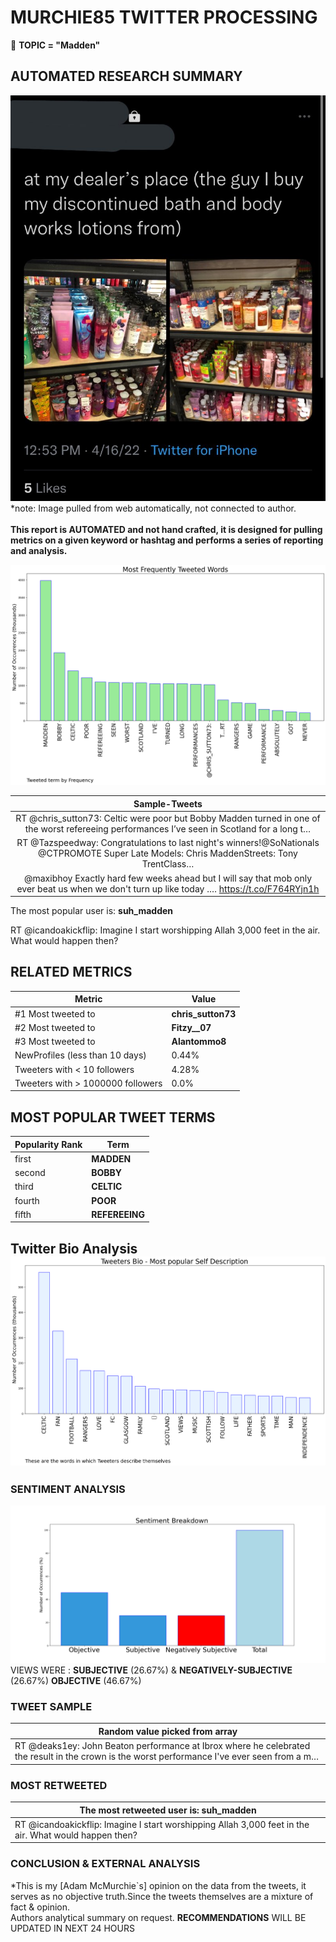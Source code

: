 # MURCHIE85 TWITTER PROCESSING 
&#x1F34E; **TOPIC = "Madden"**

## AUTOMATED RESEARCH SUMMARY

![image](assets/2022-04-17hashtagImage.png)*note: Image pulled from web automatically, not connected to author.
<br></br>
<b> This report is AUTOMATED and not hand crafted, it is designed for pulling metrics on a given keyword or hashtag and performs a series of reporting and analysis.</b>



![image](assets/2022-04-17TWEETS.png)



|                **Sample-Tweets**        |
| :-------------: |
| RT @chris_sutton73: Celtic were poor but Bobby Madden turned in one of the worst refereeing performances I’ve seen in Scotland for a long t… |
| RT @Tazspeedway: Congratulations to last night's winners!@SoNationals @CTPROMOTE Super Late Models: Chris MaddenStreets: Tony TrentClass… |
| @maxibhoy Exactly hard few weeks ahead but I will say that mob only ever beat us when we don't turn up like today .… https://t.co/F764RYjn1h |

The most popular user is: **suh_madden**
<div class="alert alert-block alert-danger"> RT @icandoakickflip: Imagine I start worshipping Allah 3,000 feet in the air. What would happen then?</div>

## RELATED METRICS<br>
| Metric | Value |
| ------------- | ------------- |
| #1 Most tweeted to  | **chris_sutton73** |
| #2 Most tweeted to  | **Fitzy__07** |
| #3 Most tweeted to  | **Alantommo8** |
| NewProfiles (less than 10 days) | 0.44%  |
| Tweeters with < 10 followers  | 4.28%|
| Tweeters with > 1000000 followers  | 0.0%  |



## MOST POPULAR TWEET TERMS 


| Popularity Rank  | Term |
| ------------- | ------------- |
| first  | **MADDEN**  |
| second  | **BOBBY**  |
| third  | **CELTIC** |
| fourth  | **POOR**  |
| fifth  | **REFEREEING**  |


## Twitter Bio Analysis![image](assets/2022-04-17BIO.png)
### SENTIMENT ANALYSIS
![image](assets/2022-04-17sentiment.png)
VIEWS WERE : **SUBJECTIVE**  (26.67%) & **NEGATIVELY-SUBJECTIVE** (26.67%) **OBJECTIVE** (46.67%)

### TWEET SAMPLE 
| Random value picked from array |
| ------------- |
|RT @deaks1ey: John Beaton performance at Ibrox where he celebrated the result in the crown is the worst performance I've ever seen from a m… |

### MOST RETWEETED 

| The most retweeted user is: **suh_madden**  |
| ------------- |
| RT @icandoakickflip: Imagine I start worshipping Allah 3,000 feet in the air. What would happen then? |

### CONCLUSION & EXTERNAL ANALYSIS

*This is my [Adam McMurchie`s] opinion on the data from the tweets, it serves as no objective truth.Since the tweets themselves are a mixture of fact & opinion.<br>
Authors analytical summary on request.
**RECOMMENDATIONS** WILL BE UPDATED IN NEXT  24 HOURS <br>